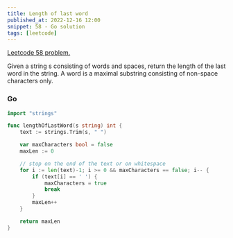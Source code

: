 ```yaml
---
title: Length of last word
published_at: 2022-12-16 12:00
snippet: 58 - Go solution
tags: [leetcode]
---
```


[Leetcode 58 problem.](https://leetcode.com/problems/length-of-last-word/)

Given a string s consisting of words and spaces, return the length of the last word in the string.
A word is a maximal substring consisting of non-space characters only.

### Go

```go
import "strings"

func lengthOfLastWord(s string) int {
    text := strings.Trim(s, " ")

    var maxCharacters bool = false
    maxLen := 0

	// stop on the end of the text or on whitespace
    for i := len(text)-1; i >= 0 && maxCharacters == false; i-- {
        if (text[i] == ' ') {
            maxCharacters = true
            break
        }
        maxLen++
    }

    return maxLen
}
```